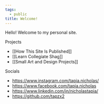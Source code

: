 ```yaml
---
tags:
  - public
title: Welcome!
---
```

Hello! Welcome to my personal site.

Projects
- [[How This Site Is Published]]
- [[Learn Collegiate Shag]]
- [[Small Art and Design Projects]]

Socials
- https://www.instagram.com/tapia.nicholas/
- https://www.facebook.com/tapia.nicholas
- https://www.linkedin.com/in/nicholastapia/
- https://github.com/tapzx2